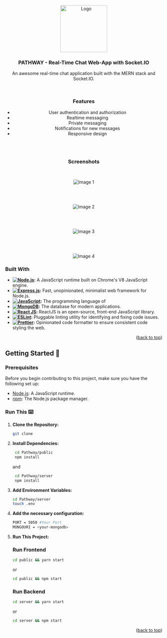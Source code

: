 <a name="readme-top"></a>

<br />
<div align="center">
  <a href="https://github.com/YourUsername/your-mern-chat-app">
    <img src="https://pathwayy.vercel.app/static/media/logo.08b15ab791b5c866c640.png" alt="Logo" width="150" height="150">
  </a>

  <h3 align="center">PATHWAY - Real-Time Chat Web-App with Socket.IO</h3>

  <p align="center">
    An awesome real-time chat application built with the MERN stack and Socket.IO.
  </p>
  <br/>


### Features
- User authentication and authorization
- Realtime messaging
- Private messaging
- Notifications for new messages
- Responsive design
<br>
<br>


### Screenshots
<br>

![Image 1](https://res.cloudinary.com/dky3cpvtf/image/upload/v1702371817/React_App_and_1_more_page_-_Personal_-_Microsoft_Edge_04-06-2023_01_45_24_y9isok.png)

<br><br>

![Image 2](https://res.cloudinary.com/dky3cpvtf/image/upload/v1702371868/React_App_and_1_more_page_-_Personal_-_Microsoft_Edge_04-06-2023_01_50_59_wqqdkm.png)

<br><br>

![Image 3](https://res.cloudinary.com/dky3cpvtf/image/upload/v1702371878/React_App_and_1_more_page_-_Personal_-_Microsoft_Edge_04-06-2023_01_44_02_emlevd.png)

<br><br>

![Image 4](https://res.cloudinary.com/dky3cpvtf/image/upload/v1702371841/React_App_and_1_more_page_-_Personal_-_Microsoft_Edge_04-06-2023_01_45_18_s70ujk.png)

</div>






### Built With


- **[![Node.js](https://img.shields.io/badge/Node.js-43853D?style=for-the-badge&logo=node.js&logoColor=white)](https://nodejs.org/):** A JavaScript runtime built on Chrome's V8 JavaScript engine.
- **[![Express.js](https://img.shields.io/badge/Express.js-404D59?style=for-the-badge)](https://expressjs.com/):** Fast, unopinionated, minimalist web framework for Node.js.
- **[![JavaScript](https://img.shields.io/badge/JavaScript-323330?style=for-the-badge&logo=javascript&logoColor=F7DF1E)](https://developer.mozilla.org/en-US/docs/Web/JavaScript):** The programming language of 
- **[![MongoDB](https://img.shields.io/badge/MongoDB-4EA94B?style=for-the-badge&logo=mongodb&logoColor=white)](https://www.mongodb.com/):** The database for modern applications.
- **[![React JS](https://img.shields.io/badge/-ReactJs-61DAFB?logo=react&logoColor=white&style=for-the-badge)](https://vercel.com/):** ReactJS is an open-source, front-end JavaScript library.
- **[![ESLint](https://img.shields.io/badge/ESLint-4B32C3?style=for-the-badge&logo=eslint&logoColor=white)](https://eslint.org/):** Pluggable linting utility for identifying and fixing code issues.
- **[![Prettier](https://img.shields.io/badge/Prettier-F7B93E?style=for-the-badge&logo=prettier&logoColor=white)](https://prettier.io/):** Opinionated code formatter to ensure consistent code styling the web.



<p align="right">(<a href="#readme-top">back to top</a>)</p>


## Getting Started 🚀

### Prerequisites
Before you begin contributing to this project, make sure you have the following set up:

- [Node.js](https://nodejs.org/): A JavaScript runtime.
- [npm](https://www.npmjs.com/): The Node.js package manager.

### Run This ⌨️

1. **Clone the Repository:**
   ```bash
   git clone 
   ```
2. **Install Dependencies:**
   ```bash
    cd Pathway/public
    npm install
   ```
    and
   ```bash
    cd Pathway/server
    npm install
   ```
4. **Add Environment Variables:**
   ```bash
   cd Pathway/server
   touch .env
   ```
5. **Add the necessary configuration:**
   ```bash
   PORT = 5050 #Your Port 
   MONGOURI = <your-mongodb>
   ```
6. **Run This Project:**
   ### Run Frontend
   ```bash
   cd public && yarn start
   ```
   or
   
   ```bash
   cd public && npm start
   ```
   ### Run Backend
   ```bash
   cd server && yarn start
   ```
   or
   
   ```bash
   cd server && npm start
   ```

   <p align="right">(<a href="#readme-top">back to top</a>)</p>
